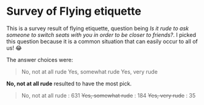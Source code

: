 # Survey of Flying etiquette

This is a survey result of flying etiquette, question being *Is it rude to ask someone to switch seats with you in order to be closer to friends?*.
I picked this question because it is a common situation that can easily occur to all of us! :joy:

The answer choices were:
> No, not at all rude
> Yes, somewhat rude
> Yes, very rude

**No, not at all rude** resulted to have the most pick.
> No, not at all rude : 631
> ~~Yes, somewhat rude~~ : 184
> ~~Yes, very rude~~ : 35
